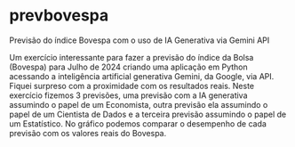 # prevbovespa
Previsão do índice Bovespa com o uso de IA Generativa via Gemini API

Um exercício interessante para fazer a previsão do índice da Bolsa (Bovespa) para Julho de 2024 criando uma aplicação em Python acessando a inteligência artificial generativa Gemini, da Google, via API. Fiquei surpreso com a proximidade com os resultados reais. Neste exercício fizemos 3 previsões, uma previsão com a IA generativa assumindo o papel de um Economista, outra previsão ela assumindo o papel de um Cientista de Dados e a terceira previsão assumindo o papel de um Estatístico. No gráfico podemos comparar o desempenho de cada previsão com os valores reais do Bovespa.
